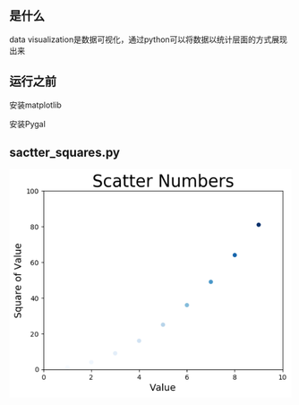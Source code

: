 ## 是什么

data visualization是数据可视化，通过python可以将数据以统计层面的方式展现出来

## 运行之前

安装matplotlib

安装Pygal

## sactter_squares.py

![scatter square](square_plot.png)

